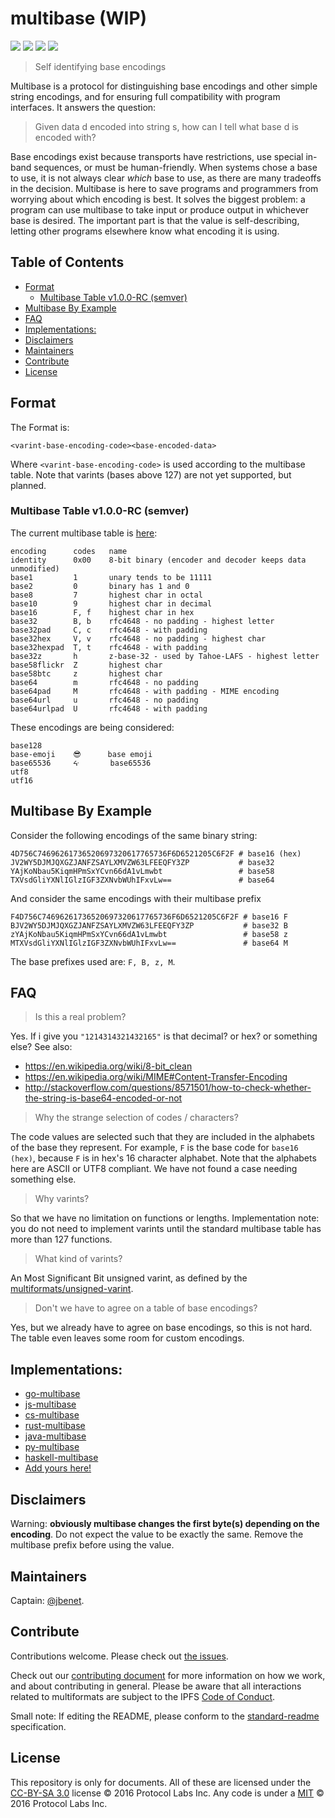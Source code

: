 # multibase (WIP)

[![](https://img.shields.io/badge/made%20by-Protocol%20Labs-blue.svg?style=flat-square)](http://ipn.io)
[![](https://img.shields.io/badge/project-multiformats-blue.svg?style=flat-square)](https://github.com/multiformats/multiformats)
[![](https://img.shields.io/badge/freenode-%23ipfs-blue.svg?style=flat-square)](https://webchat.freenode.net/?channels=%23ipfs)
[![](https://img.shields.io/badge/readme%20style-standard-brightgreen.svg?style=flat-square)](https://github.com/RichardLitt/standard-readme)

> Self identifying base encodings

Multibase is a protocol for distinguishing base encodings and other simple string encodings, and for ensuring full compatibility with program interfaces. It answers the question:

> Given data d encoded into string s, how can I tell what base d is encoded with?

Base encodings exist because transports have restrictions, use special in-band sequences, or must be human-friendly. When systems chose a base to use, it is not always clear _which_ base to use, as there are many tradeoffs in the decision. Multibase is here to save programs and programmers from worrying about which encoding is best. It solves the biggest problem: a program can use multibase to take input or produce output in whichever base is desired. The important part is that the value is self-describing, letting other programs elsewhere know what encoding it is using.

## Table of Contents

- [Format](#format)
  - [Multibase Table v1.0.0-RC (semver)](#multibase-table-v100-rc-semver)
- [Multibase By Example](#multibase-by-example)
- [FAQ](#faq)
- [Implementations:](#implementations)
- [Disclaimers](#disclaimers)
- [Maintainers](#maintainers)
- [Contribute](#contribute)
- [License](#license)

## Format

The Format is:

```
<varint-base-encoding-code><base-encoded-data>
```

Where `<varint-base-encoding-code>` is used according to the multibase table. Note that varints (bases above 127) are not yet supported, but planned.

### Multibase Table v1.0.0-RC (semver)

The current multibase table is [here](multibase.csv):

```
encoding      codes   name
identity      0x00    8-bit binary (encoder and decoder keeps data unmodified)
base1         1       unary tends to be 11111
base2         0       binary has 1 and 0
base8         7       highest char in octal
base10        9       highest char in decimal
base16        F, f    highest char in hex
base32        B, b    rfc4648 - no padding - highest letter
base32pad     C, c    rfc4648 - with padding
base32hex     V, v    rfc4648 - no padding - highest char
base32hexpad  T, t    rfc4648 - with padding
base32z       h       z-base-32 - used by Tahoe-LAFS - highest letter
base58flickr  Z       highest char
base58btc     z       highest char
base64        m       rfc4648 - no padding
base64pad     M       rfc4648 - with padding - MIME encoding
base64url     u       rfc4648 - no padding
base64urlpad  U       rfc4648 - with padding
```

These encodings are being considered:

```
base128
base-emoji    😎      base emoji
base65536     ᔰ       base65536
utf8
utf16
```

## Multibase By Example

Consider the following encodings of the same binary string:

```
4D756C74696261736520697320617765736F6D6521205C6F2F # base16 (hex)
JV2WY5DJMJQXGZJANFZSAYLXMVZW63LFEEQFY3ZP           # base32
YAjKoNbau5KiqmHPmSxYCvn66dA1vLmwbt                 # base58
TXVsdGliYXNlIGlzIGF3ZXNvbWUhIFxvLw==               # base64
```

And consider the same encodings with their multibase prefix

```
F4D756C74696261736520697320617765736F6D6521205C6F2F # base16 F
BJV2WY5DJMJQXGZJANFZSAYLXMVZW63LFEEQFY3ZP           # base32 B
zYAjKoNbau5KiqmHPmSxYCvn66dA1vLmwbt                 # base58 z
MTXVsdGliYXNlIGlzIGF3ZXNvbWUhIFxvLw==               # base64 M
```

The base prefixes used are: `F, B, z, M`.


## FAQ

> Is this a real problem?

Yes. If i give you `"1214314321432165"` is that decimal? or hex? or something else? See also:
- https://en.wikipedia.org/wiki/8-bit_clean
- https://en.wikipedia.org/wiki/MIME#Content-Transfer-Encoding
- http://stackoverflow.com/questions/8571501/how-to-check-whether-the-string-is-base64-encoded-or-not

> Why the strange selection of codes / characters?

The code values are selected such that they are included in the alphabets of the base they represent. For example, `F` is the base code for `base16 (hex)`, because `F` is in hex's 16 character alphabet. Note that the alphabets here are ASCII or UTF8 compliant. We have not found a case needing something else.

> Why varints?

So that we have no limitation on functions or lengths. Implementation note: you do not need to implement varints until the standard multibase table has more than 127 functions.

> What kind of varints?

An Most Significant Bit unsigned varint, as defined by the [multiformats/unsigned-varint](https://github.com/multiformats/unsigned-varint).

> Don't we have to agree on a table of base encodings?

Yes, but we already have to agree on base encodings, so this is not hard. The table even leaves some room for custom encodings.

## Implementations:

- [go-multibase](//github.com/multiformats/go-multibase)
- [js-multibase](//github.com/multiformats/js-multibase)
- [cs-multibase](//github.com/tabrath/cs-multibase)
- [rust-multibase](//github.com/multiformats/rust-multibase)
- [java-multibase](//github.com/multiformats/java-multibase)
- [py-multibase](//github.com/multiformats/py-multibase)
- [haskell-multibase](//github.com/multiformats/haskell-multibase)
- [Add yours here!](//github.com/multiformats/multibase/edit/master/README.md)


## Disclaimers

Warning: **obviously multibase changes the first byte(s) depending on the encoding**. Do not expect the value to be exactly the same. Remove the multibase prefix before using the value.

## Maintainers

Captain: [@jbenet](https://github.com/jbenet).

## Contribute

Contributions welcome. Please check out [the issues](https://github.com/multiformats/multibase/issues).

Check out our [contributing document](https://github.com/multiformats/multiformats/blob/master/contributing.md) for more information on how we work, and about contributing in general. Please be aware that all interactions related to multiformats are subject to the IPFS [Code of Conduct](https://github.com/ipfs/community/blob/master/code-of-conduct.md).

Small note: If editing the README, please conform to the [standard-readme](https://github.com/RichardLitt/standard-readme) specification.

## License

This repository is only for documents. All of these are licensed under the [CC-BY-SA 3.0](https://ipfs.io/ipfs/QmVreNvKsQmQZ83T86cWSjPu2vR3yZHGPm5jnxFuunEB9u) license © 2016 Protocol Labs Inc. Any code is under a [MIT](LICENSE) © 2016 Protocol Labs Inc.
